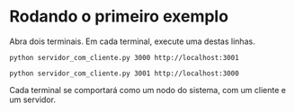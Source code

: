
# Rodando o primeiro exemplo

Abra dois terminais. Em cada terminal, execute uma destas linhas.

```python servidor_com_cliente.py 3000 http://localhost:3001```


```python servidor_com_cliente.py 3001 http://localhost:3000```

Cada terminal se comportará como um nodo do sistema, com um cliente e um servidor.